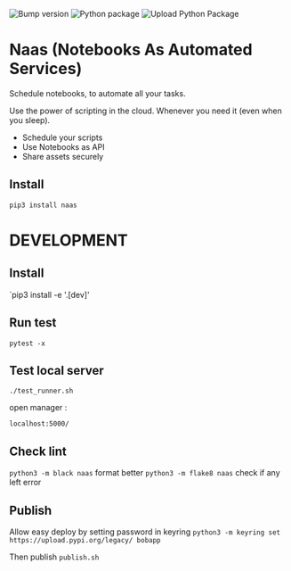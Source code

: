 ![Bump version](https://github.com/jupyter-naas/naas/workflows/Bump%20version/badge.svg)
![Python package](https://github.com/jupyter-naas/naas/workflows/Python%20package/badge.svg)
![Upload Python Package](https://github.com/jupyter-naas/naas/workflows/Upload%20Python%20Package/badge.svg)

# Naas (Notebooks As Automated Services)

Schedule notebooks, to automate all your tasks.

Use the power of scripting in the cloud.
Whenever you need it (even when you sleep).

* Schedule your scripts
* Use Notebooks as API
* Share assets securely

## Install

`pip3 install naas`


# DEVELOPMENT

## Install

`pip3 install -e '.[dev]' 

## Run test 

`pytest -x`  

## Test local server

`./test_runner.sh`

open manager :

`localhost:5000/`

## Check lint

`python3 -m black naas` format better
`python3 -m flake8 naas` check if any left error

## Publish

Allow easy deploy by setting password in keyring
`python3 -m keyring set https://upload.pypi.org/legacy/ bobapp`

Then publish
`publish.sh`
